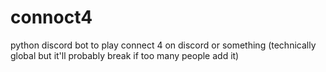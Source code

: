 # connoct4

python discord bot to play connect 4 on discord or something
(technically global but it'll probably break if too many people add it)